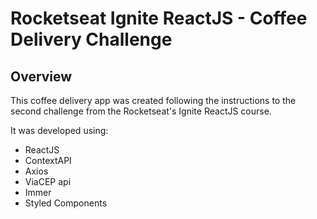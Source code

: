 # Rocketseat Ignite ReactJS - Coffee Delivery Challenge

## Overview
This coffee delivery app was created following the instructions to the second challenge from the Rocketseat's Ignite ReactJS course.

It was developed using:

- ReactJS
- ContextAPI
- Axios
- ViaCEP api
- Immer
- Styled Components
